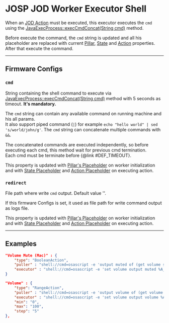 # JOSP JOD Worker Executor Shell

When an [JOD Action](../specs/pillars.md#actions) must be executed, this executor executes
the ```cmd``` using the [JavaExecProcess::execCmdConcat(String cmd)](/src/jospCommons/java/com/robypomper/java/JavaExecProcess.java)
method.

Before execute the command, the ```cmd``` string is updated and all his placeholder
are replaced with current [Pillar](../specs/workers/placeholders.md#pillar), [State](../specs/workers/placeholders.md#state)
and [Action](../specs/workers/placeholders.md#action) properties.<br/>
After that execute the command.

---

## Firmware Configs

### ```cmd```

String containing the shell command to execute via [JavaExecProcess::execCmdConcat(String cmd)](/src/jospCommons/java/com/robypomper/java/JavaExecProcess.java)
method with 5 seconds as timeout. **It's mandatory.**

The ```cmd``` string can contain any available command on running machine and
his all params.<br/>
It also support piped command (```|```) for example ```echo "hello world" | sed 's/world/john/g'```.
The ```cmd``` string can concatenate multiple commands with ```&&```.

The concatenated commands are executed independently, so before executing each
cmd, this method wait for previous cmd termination.<br/>
Each cmd must be terminate before {@link #DEF_TIMEOUT}.

This property is updated with [Pillar's Placeholder](../specs/workers/placeholders.md#pillar)
on worker initialization and with [State Placeholder](../specs/workers/placeholders.md#state)
and [Action Placeholder](../specs/workers/placeholders.md#state) on executing action.

### ```redirect```

File path where write ```cmd``` output. Default value ''.

If this firmware Configs is set, it used as file path for write command output
as logs file.

This property is updated with [Pillar's Placeholder](../specs/workers/placeholders.md#pillar)
on worker initialization and with [State Placeholder](../specs/workers/placeholders.md#state)
and [Action Placeholder](../specs/workers/placeholders.md#state) on executing action.

---

## Examples

```json title="struct.jod: BoolenAction/Shell @ JOD PC Mac"
"Volume Mute (Mac)" : {
    "type": "BooleanAction",
    "puller" : "shell://cmd=osascript -e 'output muted of (get volume settings)';freq=1",
    "executor" : "shell://cmd=osascript -e 'set volume output muted %A_VAL_BOOL%'"
}
```

```json title="struct.jod: RangeAction/Shell @ JOD PC Mac"
"Volume" : {
    "type": "RangeAction",
    "puller" : "shell://cmd=osascript -e 'output volume of (get volume settings)';freq=1",
    "executor" : "shell://cmd=osascript -e 'set volume output volume %A_VAL%'",
    "min": "0",
    "max": "100",
    "step": "5"
},
```
